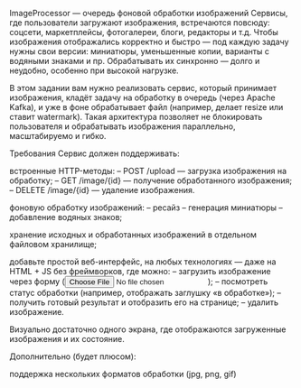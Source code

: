 ImageProcessor — очередь фоновой обработки изображений
Сервисы, где пользователи загружают изображения, встречаются повсюду: соцсети, маркетплейсы, фотогалереи, блоги, редакторы и т.д. Чтобы изображения отображались корректно и быстро — под каждую задачу нужны свои версии: миниатюры, уменьшенные копии, варианты с водяными знаками и пр. Обрабатывать их синхронно — долго и неудобно, особенно при высокой нагрузке.

В этом задании вам нужно реализовать сервис, который принимает изображения, кладёт задачу на обработку в очередь (через Apache Kafka), и уже в фоне обрабатывает файл (например, делает resize или ставит watermark). Такая архитектура позволяет не блокировать пользователя и обрабатывать изображения параллельно, масштабируемо и гибко.

Требования
Сервис должен поддерживать:

встроенные HTTP-методы:
– POST /upload — загрузка изображения на обработку;
– GET /image/{id} — получение обработанного изображения;
– DELETE /image/{id} — удаление изображения.

фоновую обработку изображений:
– ресайз
– генерация миниатюры
– добавление водяных знаков;

хранение исходных и обработанных изображений в отдельном файловом хранилище;

добавьте простой веб-интерфейс, на любых технологиях — даже на HTML + JS без фреймворков, где можно:
– загрузить изображение через форму (<input type="file">);
– посмотреть статус обработки (например, отображать заглушку «в обработке»);
– получить готовый результат и отобразить его на странице;
– удалить изображение.

Визуально достаточно одного экрана, где отображаются загруженные изображения и их состояние. 

Дополнительно (будет плюсом):

поддержка нескольких форматов обработки (jpg, png, gif)